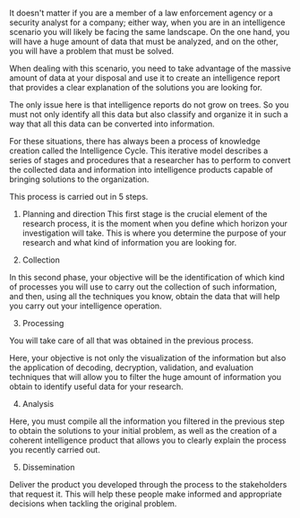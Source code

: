 It doesn't matter if you are a member of a law enforcement agency or a security analyst for a company; either way, when you are in an intelligence scenario you will likely be facing the same landscape. On the one hand, you will have a huge amount of data that must be analyzed, and on the other, you will have a problem that must be solved. 

When dealing with this scenario, you need to take advantage of the massive amount of data at your disposal and use it to create an intelligence report that provides a clear explanation of the solutions you are looking for. 

The only issue here is that intelligence reports do not grow on trees. So you must not only identify all this data but also classify and organize it in such a way that all this data can be converted into information.

For these situations, there has always been a process of knowledge creation called the Intelligence Cycle. This iterative model describes a series of stages and procedures that a researcher has to perform to convert the collected data and information into intelligence products capable of bringing solutions to the organization. 

This process is carried out in 5 steps. 
1) Planning and direction
This first stage is the crucial element of the research process, it is the moment when you define which horizon your investigation will take. This is where you determine the purpose of your research and what kind of information you are looking for.

2) Collection

In this second phase, your objective will be the identification of which kind of processes you will use to carry out the collection of such information, and then, using all the techniques you know, obtain the data that will help you carry out your intelligence operation.

3) Processing

You will take care of all that was obtained in the previous process.

Here, your objective is not only the visualization of the information but also the application of decoding, decryption, validation, and evaluation techniques that will allow you to filter the huge amount of information you obtain to identify useful data for your research. 

4) Analysis

Here, you must compile all the information you filtered in the previous step to obtain the solutions to your initial problem, as well as the creation of a coherent intelligence product that allows you to clearly explain the process you recently carried out. 

5) Dissemination

Deliver the product you developed through the process to the stakeholders that request it. This will help these people make informed and appropriate decisions when tackling the original problem. 


















